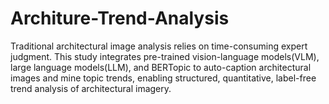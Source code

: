 # Architure-Trend-Analysis
Traditional architectural image analysis relies on time-consuming expert judgment. This study integrates pre-trained vision-language models(VLM), large language models(LLM), and BERTopic to auto-caption architectural images and mine topic trends, enabling structured, quantitative, label-free trend analysis of architectural imagery.
